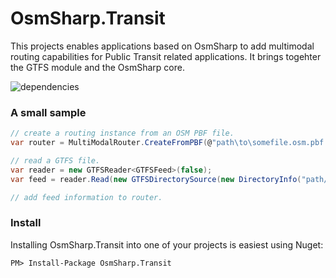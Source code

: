 OsmSharp.Transit
================

This projects enables applications based on OsmSharp to add multimodal routing capabilities for Public Transit related applications. It brings togehter the GTFS module and the OsmSharp core.

![dependencies](oc/dependencies.png)

### A small sample

```csharp
// create a routing instance from an OSM PBF file.
var router = MultiModalRouter.CreateFromPBF(@"path\to\somefile.osm.pbf.routing", new OsmRoutingInterpreter());

// read a GTFS file.
var reader = new GTFSReader<GTFSFeed>(false);
var feed = reader.Read(new GTFSDirectorySource(new DirectoryInfo("path/to/feed/directory"))); 

// add feed information to router.

```

### Install

Installing OsmSharp.Transit into one of your projects is easiest using Nuget:

```
PM> Install-Package OsmSharp.Transit
```

